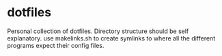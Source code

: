 # dotfiles
Personal collection of dotfiles. Directory structure should be self explanatory. use makelinks.sh to create symlinks to where all the different programs expect their config files.
